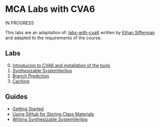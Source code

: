 
# MCA Labs with CVA6

IN PROGRESS

This labs are an adaptation of: [labs-with-cva6](https://github.com/sifferman/labs-with-cva6) written by [Ethan Sifferman](https://github.com/sifferman) and adapted to the requirements of the course.

## Labs

0. [Introducion to CVA6 and installation of the tools](./labs/intro_v2.md)
1. [Synthesizable SystemVerilog](./labs/sv_v2.md)
2. [Branch Prediction](./labs/branch-prediction_v2.md)
3. [Caching](./labs/caching.md)

## Guides

* [Getting Started](./guides/getting-started.md)
* [Using GtHub for Storing Class Materials](./guides/your-own-repo.md)
* [Writing Synthesizable SystemVerilog](./guides/synthesis.md)
